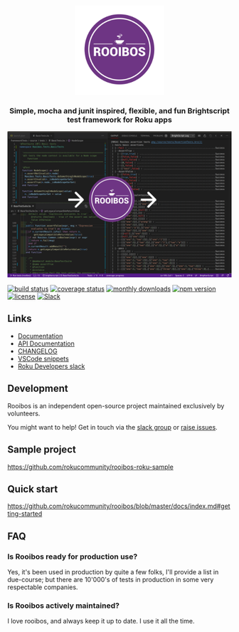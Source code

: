 <p align="center">
  <img src="images/logo.png" alt="Rooibos test framework" width="200" height="200"/>
</p>
<h3 align="center">
Simple, mocha and junit inspired, flexible, and fun Brightscript test framework for Roku apps
</h3>
<p align="center">
  <img src="images/exampleImage.png" alt="Mocha test framework" />
</p>

[![build status](https://img.shields.io/github/actions/workflow/status/rokucommunity/rooibos/build.yml?branch=master&logo=github)](https://github.com/rokucommunity/rooibos/actions?query=branch%3Amaster+workflow%3Abuild)
[![coverage status](https://img.shields.io/coveralls/github/rokucommunity/rooibos?logo=coveralls)](https://coveralls.io/github/rokucommunity/rooibos?branch=master)
[![monthly downloads](https://img.shields.io/npm/dm/rooibos-roku.svg?sanitize=true&logo=npm&logoColor=)](https://npmcharts.com/compare/rooibos-roku?minimal=true)
[![npm version](https://img.shields.io/npm/v/rooibos-roku.svg?logo=npm)](https://www.npmjs.com/package/rooibos-roku)
[![license](https://img.shields.io/npm/l/rooibos-roku.svg)](LICENSE)
[![Slack](https://img.shields.io/badge/Slack-RokuCommunity-4A154B?logo=slack)](https://join.slack.com/t/rokudevelopers/shared_invite/zt-4vw7rg6v-NH46oY7hTktpRIBM_zGvwA)

## Links

- [Documentation](https://github.com/rokucommunity/rooibos/blob/master/docs/index.md)
- [API Documentation](https://rokucommunity.github.io/rooibos)
- [CHANGELOG](CHANGELOG.md)
- [VSCode snippets](docs/vsCodeSnippets.md)
- [Roku Developers slack](https://join.slack.com/t/rokudevelopers/shared_invite/zt-4vw7rg6v-NH46oY7hTktpRIBM_zGvwA)

## Development

Rooibos is an independent open-source project maintained exclusively by volunteers.

You might want to help! Get in touch via the [slack group](https://join.slack.com/t/rokudevelopers/shared_invite/zt-4vw7rg6v-NH46oY7hTktpRIBM_zGvwA) or [raise issues](https://github.com/rokucommunity/rooibos/issues/new).

## Sample project

https://github.com/rokucommunity/rooibos-roku-sample

## Quick start

https://github.com/rokucommunity/rooibos/blob/master/docs/index.md#getting-started

## FAQ

### Is Rooibos ready for production use?

Yes, it's been used in production by quite a few folks, I'll provide a list in due-course; but there are 10'000's of tests in production in some very respectable companies.

### Is Rooibos actively maintained?

I love rooibos, and always keep it up to date. I use it all the time.
